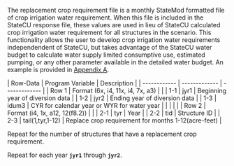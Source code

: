 The replacement crop requirement file is a monthly StateMod formatted file of crop irrigation water 
requirement.  When this file is included in the StateCU response file, these values are used in lieu 
of StateCU  calculated crop irrigation water requirement for all structures in the scenario.  This 
functionality allows the user to develop crop irrigation water requirements independendent of StateCU, 
but takes advantage of the StateCU water budget to calculate water supply limited consumptive use, 
estimated pumping, or any other parameter available in the detailed water budget. An example is provided 
in [Appendix A](../AppendixA/A1.md).

 | Row-Data | Program Variable | Description |
    | ------------ | ------------- | ------------- |
	| Row 1 | Format (6x, i4, 11x, i4, 7x, a3) | |
	| 1-1 | jyr1 | Beginning year of diversion data |
	| 1-2 | jyr2 | Ending year of diversion data |
	| 1-3 | idum3 | CYR for calendar year or WYR for water year |
	| | | |
	| Row 2 | Format (i4, 1x, a12, 12(f8.2)) | |
	| 2-1 | tyr | Year |
	| 2-2 | tid | Structure ID |
	| 2-3 | tail(1,tyr,1-12) | Replace crop requirement for months 1-12(acre-feet) |
	
Repeat for the number of structures that have a replacement crop requirement.

Repeat for each year **`jyr1`** through **`jyr2`**.